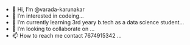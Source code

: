 - 👋 Hi, I’m @varada-karunakar
- 👀 I’m interested in codeing...
- 🌱 I’m currently learning 3rd yeary b.tech as a data science student...
- 💞️ I’m looking to collaborate on ...
- 📫 How to reach me contact 7674915342 ...

<!---
varada-karunakar/varada-karunakar is a ✨ special ✨ repository because its `README.md` (this file) appears on your GitHub profile.
You can click the Preview link to take a look at your changes.
--->
